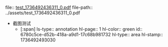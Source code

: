 file:: [test_1736492436311_0.pdf](../assets/test_1736492436311_0.pdf)
file-path:: ../assets/test_1736492436311_0.pdf

- 截图测试
	- [:span]
	  ls-type:: annotation
	  hl-page:: 1
	  hl-color:: green
	  id:: 6780c5ce-d52b-418a-a9d1-17c68b981732
	  hl-type:: area
	  hl-stamp:: 1736492493030